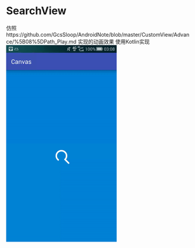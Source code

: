 # SearchView

仿照https://github.com/GcsSloop/AndroidNote/blob/master/CustomView/Advance/%5B08%5DPath_Play.md 实现的动画效果
使用Kotlin实现
![](./image.gif)